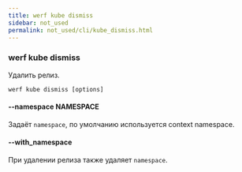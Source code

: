 ```yaml
---
title: werf kube dismiss
sidebar: not_used
permalink: not_used/cli/kube_dismiss.html
---
```


### werf kube dismiss
Удалить релиз.

```
werf kube dismiss [options]
```

#### --namespace NAMESPACE
Задаёт `namespace`, по умолчанию используется context namespace.

#### --with_namespace
При удалении релиза также удаляет `namespace`.
